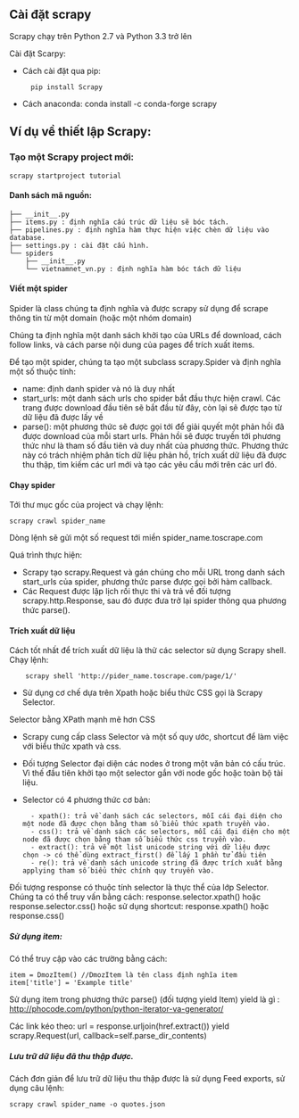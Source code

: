 ## Cài đặt scrapy

Scrapy chạy trên Python 2.7 và Python 3.3 trở lên 

Cài đặt Scarpy:
- Cách cài đặt qua pip:

        pip install Scrapy
- Cách anaconda:
        conda install -c conda-forge scrapy

## Ví dụ về thiết lập Scrapy:

### Tạo một Scrapy project mới:
    
    scrapy startproject tutorial
    
#### Danh sách mã nguồn:

    ├── __init__.py
    ├── items.py : định nghĩa cấu trúc dữ liệu sẽ bóc tách.
    ├── pipelines.py : định nghĩa hàm thực hiện việc chèn dữ liệu vào database.
    ├── settings.py : cài đặt cấu hình.
    └── spiders
        ├── __init__.py
        └── vietnamnet_vn.py : định nghĩa hàm bóc tách dữ liệu

#### Viết một spider
Spider là class chúng ta định nghĩa và được scrapy sử dụng để scrape thông tin từ một domain (hoặc một nhóm domain)

Chúng ta định nghĩa một danh sách khởi tạo của URLs để download, cách follow links, và cách parse nội dung của pages để trích xuất items.
 
Để tạo một spider, chúng ta tạo một subclass scrapy.Spider và định nghĩa một số thuộc tính:
- name: định danh spider và nó là duy nhất
- start_urls: một danh sách urls cho spider bắt đầu thực hiện crawl. Các trang được download đầu tiên sẽ bắt đầu từ đây, còn lại sẽ được tạo từ dữ liệu đã được lấy về
- parse(): một phương thức sẽ được gọi tới để giải quyết một phản hồi đã được download của mỗi start urls. Phản hồi sẽ được truyền tới phương thức như là tham số đầu tiên và duy nhất của phương thức. Phương thức này có trách nhiệm phân tích dữ liệu phản hồ, trích xuất dữ liệu đã được thu thập, tìm kiếm các url mới và tạo các yêu cầu mới trên các url đó.

#### Chạy spider
Tới thư mục gốc của project và chạy lệnh:

    scrapy crawl spider_name  

Dòng lệnh sẽ gửi một số request tới miền spider_name.toscrape.com

Quá trình thực hiện:
- Scrapy tạo scrapy.Request và gán chúng cho mỗi URL trong danh sách start_urls của spider, phương thức parse được gọi bởi hàm callback.
- Các Request được lập lịch rồi thực thi và trả về đối tượng scrapy.http.Response, sau đó được đưa trở lại spider thông qua phương thức parse().

#### Trích xuất dữ liệu

Cách tốt nhất để trích xuất dữ liệu là thử các selector sử dụng Scrapy shell. Chạy lệnh:
        
        scrapy shell 'http://pider_name.toscrape.com/page/1/'

- Sử dụng cơ chế dựa trên Xpath hoặc biểu thức CSS gọi là Scrapy Selector.

Selector bằng XPath mạnh mẽ hơn CSS

- Scrapy cung cấp class Selector và một số quy ước, shortcut để làm việc với biểu thức xpath và css.
- Đối tượng Selector đại diện các nodes ở trong một văn bản có cấu trúc. Vì thế đầu tiên khởi tạo một selector gắn với node gốc hoặc toàn bộ tài liệu.
- Selector có 4 phương thức cơ bản:

        - xpath(): trả về danh sách các selectors, mỗi cái đại diện cho một node đã được chọn bằng tham số biểu thức xpath truyền vào.
        - css(): trả về danh sách các selectors, mỗi cái đại diện cho một node đã được chọn bằng tham số biểu thức css truyền vào.
        - extract(): trả về một list unicode string với dữ liệu được chọn -> có thể dùng extract_first() để lấy 1 phần tử đầu tiên 
        - re(): trả về danh sách unicode string đã được trích xuất bằng applying tham số biểu thức chính quy truyền vào.

Đối tượng response có thuộc tính selector là thực thể của lớp Selector. Chúng ta có thể truy vấn bằng cách: response.selector.xpath() hoặc response.selector.css() hoặc sử dụng shortcut: response.xpath() hoặc response.css()

##### Sử dụng item:

Có thể truy cập vào các trường bằng cách:

    item = DmozItem() //DmozItem là tên class định nghĩa item
    item['title'] = 'Example title'

Sử dụng item trong phương thức parse() (đối tượng yield Item)
yield là gì : http://phocode.com/python/python-iterator-va-generator/

Các link kéo theo:
        url = response.urljoin(href.extract())
        yield scrapy.Request(url, callback=self.parse_dir_contents)

##### Lưu trữ dữ liệu đã thu thập được.
Cách đơn giản để lưu trữ dữ liệu thu thập được là sử dụng Feed exports, sử dụng câu lệnh:
    
    scrapy crawl spider_name -o quotes.json

